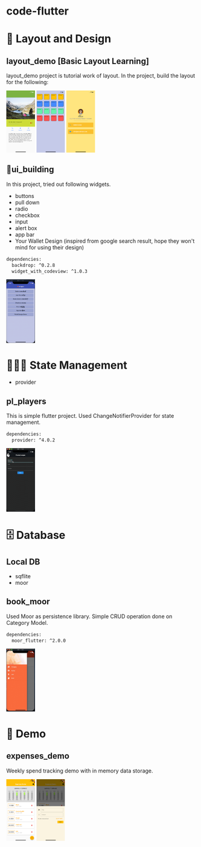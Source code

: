 # code-flutter

# 🎨 Layout and Design

## layout_demo [Basic Layout Learning]

layout_demo project is tutorial work of layout. In the project, build the layout for the following:

<div>
<img src='flutter/layout_demo/look/lake_final_look.png' width="15%" alt='lake'>
<img src='flutter/layout_demo/look/basic_layout.png' width="15%" alt='lake'> <img src='flutter/layout_demo/look/avatar_final_look.png' width="15%" alt='lake'>
</div>

## 🧩ui_building

In this project, tried out following widgets.

- buttons
- pull down
- radio
- checkbox
- input
- alert box
- app bar
- Your Wallet Design (inspired from google search result, hope they won't mind for using their design)

```
dependencies:
  backdrop: ^0.2.8
  widget_with_codeview: ^1.0.3
```

<div>
<img src='flutter/ui_building/screenshot/ui_building.gif' width="15%" alt='ui'> 
</div>

# 🤹🏻‍♂️ State Management

- provider

## pl_players

This is simple flutter project.
Used ChangeNotifierProvider for state management.

```
dependencies:
  provider: ^4.0.2
```

<div>
<img src='flutter/provider_demo/pl_players/screenshot/pl_provider.gif' width="15%" alt='pl_players'> 
</div>

# 🗄 Database

## Local DB

- sqflite
- moor

## book_moor

Used Moor as persistence library.
Simple CRUD operation done on Category Model.

```
dependencies:
  moor_flutter: ^2.0.0
```

<div>
<img src='flutter/database_demo/moor/book_moor/screenshot/category_moor.gif' width="15%" alt='category'> 
</div>

# 💭 Demo

## expenses_demo

Weekly spend tracking demo with in memory data storage.

<div>
<img src='flutter/expenses_demo/screenshots/main.png' width="15%" alt='main'> 
<img src='flutter/expenses_demo/screenshots/modal.png' width="15%" alt='main'> 
</div>
